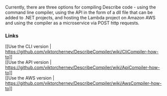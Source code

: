 Currently, there are three options for compiling Describe code - using the command line compiler, using the API in the form of a dll file that can be added to .NET projects, and hosting the Lambda project on Amazon AWS and using the compiler as a microservice via POST http requests.

### Links
[[Use the CLI version | https://github.com/viktorchernev/DescribeCompiler/wiki/CliCompiler-how-to]]  
[[Use the API version | https://github.com/viktorchernev/DescribeCompiler/wiki/ApiCompiler-how-to]]  
[[Use the AWS version | https://github.com/viktorchernev/DescribeCompiler/wiki/AwsCompiler-how-to]]  